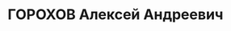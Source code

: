 ---
title: ГОРОХОВ Алексей Андреевич
description: 'Род. в 1880, г. Новочеркасск, русский, б/п. Проживал: г. Новочеркасск.
  До ареста доцент Новочеркасского индустриального института.

  Арестован 04.07.1937. Обв. по ст.ст. 58-1"а", 58-7, 58-8 и 58-11 УК РСФСР по обвинению
  в участии в контрреволюционной казачьей организации. Приговор: выездная сессия ВК
  ВС СССР, 14.12.1937 – ВМН. Расстрелян 14.12.1937, в г.Ростове-на-Дону.

  Реабилитирован ВК ВС СССР 17.09.1963 за отсутствием состава преступления'
---
